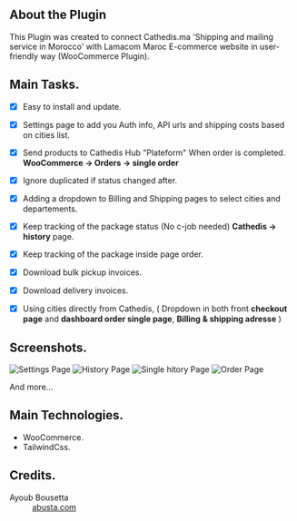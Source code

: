 
## About the Plugin

This Plugin was created to connect Cathedis.ma 'Shipping and mailing service in Morocco' with Lamacom Maroc E-commerce website in user-friendly way (WooCommerce Plugin).


## Main Tasks.
- [x] Easy to install and update.
- [x] Settings page to add you Auth info, API urls and shipping costs based on cities list.
- [x] Send products to Cathedis Hub "Plateform" When order is completed. <b>WooCommerce -> Orders -> single order</b>
- [x] Ignore duplicated if status changed after.
- [x] Adding a dropdown to Billing and Shipping pages to select cities and departements.
- [x] Keep tracking of the package status (No c-job needed) <b>Cathedis -> history</b> page.
- [x] Keep tracking of the package inside page order.
- [x] Download bulk pickup invoices.
- [x] Download delivery invoices.
- [x] Using cities directly from Cathedis, ( Dropdown in both front <b>checkout page</b> and <b>dashboard order single page</b>, <b>Billing & shipping adresse</b> )


## Screenshots.

![Settings Page](https://i.imgur.com/MGgNrmx.png)
![History Page](https://i.imgur.com/KQ9RBdo.png)
![Single hitory Page](https://i.imgur.com/qor50rs.png)
![Order Page](https://i.imgur.com/s5XtT4P.png)


And more...

## Main Technologies.

* WooCommerce. 
* TailwindCss. 

## Credits.

<dl>
  <dt>Ayoub Bousetta</dt>
  <dd><a href="https://abusta.com">abusta.com</a></dd>

</dl>
